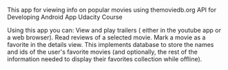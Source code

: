 This app for viewing info on popular movies using themoviedb.org API for Developing Android App Udacity Course  

Using this app you can:
    View and play trailers ( either in the youtube app or a web browser).
    Read reviews of a selected movie.
    Mark a movie as a favorite in the details view.
    This implements database to store the names and ids of the user's favorite movies 
    (and optionally, the rest of the information needed to display their favorites collection while offline).
    
